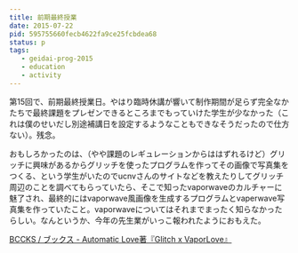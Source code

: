 ```yaml
---
title: 前期最終授業
date: 2015-07-22
pid: 595755660fecb4622fa9ce25fcbdea68
status: p
tags:
   - geidai-prog-2015
   - education
   - activity
---
```


第15回で、前期最終授業日。やはり臨時休講が響いて制作期間が足らず完全なかたちで最終課題をプレゼンできるところまでもっていけた学生が少なかった（これは僕のせいだし別途補講日を設定するようなこともできなそうだったので仕方ない）。残念。

おもしろかったのは、（やや課題のレギュレーションからははずれるけど）グリッチに興味があるからグリッチを使ったプログラムを作ってその画像で写真集をつくる、という学生がいたのでucnvさんのサイトなどを教えたりしてグリッチ周辺のことを調べてもらっていたら、そこで知ったvaporwaveのカルチャーに魅了され、最終的にはvaporwave風画像を生成するプログラムとvaperwave写真集を作っていたこと。vaporwaveについてはそれまでまったく知らなかったらしい。なんというか、今年の先生業がいっこ報われたようにおもえた。

[BCCKS / ブックス - Automatic Love著『Glitch x VaporLove』][1]

[1]:	http://bccks.jp/bcck/137306/info